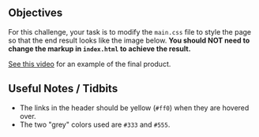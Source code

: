 ## Objectives

For this challenge, your task is to modify the `main.css` file to style the page so that the end result looks like the image below. **You should NOT need to change the markup in `index.html` to achieve the result.** 

[See this video](http://vimeo.com/69663952) for an example of the final product. 

## Useful Notes / Tidbits

- The links in the header should be yellow (`#ff0`) when they are hovered over.
- The two "grey" colors used are `#333` and `#555`.
